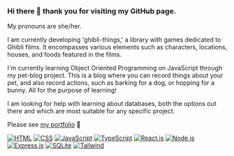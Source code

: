 ### Hi there 👋 thank you for visiting my GitHub page.

My pronouns are she/her.

I am currently developing 'ghibli-things,' a library with games dedicated to Ghibli films. It encompasses various elements such as characters, locations, houses, and foods featured in the films.

I'm currently learning Object Oriented Programming on JavaScript through my pet-blog project. This is a blog where you can record things about your pet, and also record actions, such as barking for a dog, or hopping for a bunny. All for the purpose of learning!

I am looking for help with learning about databases, both the options out there and which are most suitable for any specific project.

Please see [my portfolio](https://haruka-ogino.vercel.app/) 🙂


[![HTML](https://img.shields.io/badge/HTML-green?style=flat-square&logo=html5)](https://www.w3.org/html/)
[![CSS](https://img.shields.io/badge/CSS-purple?&style=flat-square&logo=css3)](https://www.w3.org/css/)
[![JavaScript](https://img.shields.io/badge/JavaScript-blue?style=flat-square&logo=javascript)](https://developer.mozilla.org/en-US/docs/Web/JavaScript)
[![TypeScript](https://img.shields.io/badge/TypeScript-beige?style=flat-square&logo=typescript)](https://www.typescriptlang.org/)
[![React.js](https://img.shields.io/badge/React-orange?style=flat-square&logo=react)](https://reactjs.org/)
[![Node.js](https://img.shields.io/badge/Node.js-blue?style=flat-square&logo=node.js)](https://nodejs.org/)
[![Express.js](https://img.shields.io/badge/Express-lightblue?style=flat-square&logo=express)](https://expressjs.com/)
[![SQLite](https://img.shields.io/badge/SQLite-07405E?style=flat-square&logo=sqlite)](https://www.sqlite.org/)
[![Tailwind](https://img.shields.io/badge/Tailwind_CSS-38B2AC?style=flat-square&logo=tailwind-css&logoColor=white)](https://tailwindcss.com/)
